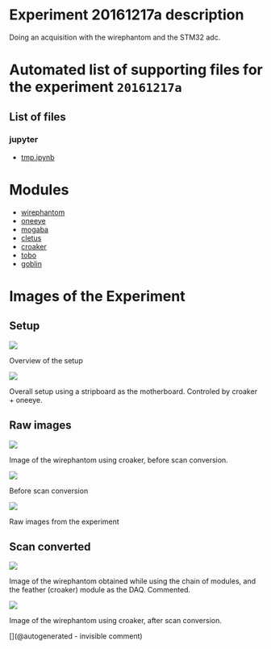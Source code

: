 # Experiment 20161217a description

Doing an acquisition with the wirephantom and the STM32 adc.


# Automated list of supporting files for the __experiment `20161217a`__

## List of files

### jupyter

* [tmp.ipynb](/tmp.ipynb)





# Modules

* [wirephantom](/wirephantom/)
* [oneeye](/retired/oneeye/)
* [mogaba](/retired/mogaba/)
* [cletus](/retired/cletus/)
* [croaker](/retired/croaker/)
* [tobo](/retired/tobo/)
* [goblin](/goblin/)




# Images of the Experiment

## Setup

![](/retired/croaker/data/20161217/images/DSC_1175.JPG)

Overview of the setup

![](/retired/croaker/data/20161217/images/DSC_1176.JPG)

Overall setup using a stripboard as the motherboard. Controled by croaker + oneeye.

## Raw images

![](/retired/croaker/data/20161217/20161217-222737.png)

Image of the wirephantom using croaker, before scan conversion.

![](/retired/croaker/data/20161217/raw_data/20161217-222737-1.png)

Before scan conversion

![](/retired/croaker/data/20161217/images/all_raw.png)

Raw images from the experiment

## Scan converted

![](/retired/croaker/data/20161217/20161217-222737-commented.png)

Image of the wirephantom obtained while using the chain of modules, and the feather (croaker) module as the DAQ. Commented.

![](/retired/croaker/data/20161217/20161217-222737-SC.png)

Image of the wirephantom using croaker, after scan conversion.










[](@autogenerated - invisible comment)